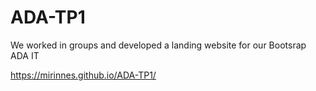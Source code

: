 # ADA-TP1

We worked in groups and developed a landing website for our Bootsrap ADA IT


https://mirinnes.github.io/ADA-TP1/

